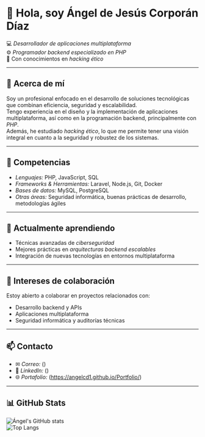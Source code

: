 # 👋 Hola, soy Ángel de Jesús Corporán Díaz  

💻 *Desarrollador de aplicaciones multiplataforma*  
⚙ *Programador backend especializado en PHP*  
🔐 Con conocimientos en *hacking ético*  

---

## 📖 Acerca de mí  
Soy un profesional enfocado en el desarrollo de soluciones tecnológicas que combinan eficiencia, seguridad y escalabilidad.  
Tengo experiencia en el diseño y la implementación de aplicaciones multiplataforma, así como en la programación backend, principalmente con *PHP*.  
Además, he estudiado *hacking ético*, lo que me permite tener una visión integral en cuanto a la seguridad y robustez de los sistemas.  

---

## 🚀 Competencias  
- *Lenguajes:* PHP, JavaScript, SQL  
- *Frameworks & Herramientas:* Laravel, Node.js, Git, Docker  
- *Bases de datos:* MySQL, PostgreSQL  
- *Otras áreas:* Seguridad informática, buenas prácticas de desarrollo, metodologías ágiles  

---

## 🌱 Actualmente aprendiendo  
- Técnicas avanzadas de *ciberseguridad*  
- Mejores prácticas en *arquitecturas backend escalables*  
- Integración de nuevas tecnologías en entornos multiplataforma  

---

## 🤝 Intereses de colaboración  
Estoy abierto a colaborar en proyectos relacionados con:  
- Desarrollo backend y APIs  
- Aplicaciones multiplataforma  
- Seguridad informática y auditorías técnicas  

---

## 📫 Contacto  
- ✉ *Correo:* ()  
- 💼 *LinkedIn:* ()  
- 🌐 *Portafolio:* (https://angelcd1.github.io/Portfolio/)  

---

## 📊 GitHub Stats  
![Ángel's GitHub stats](https://github-readme-stats.vercel.app/api?username=AngelCD1&show_icons=true&theme=default)  
![Top Langs](https://github-readme-stats.vercel.app/api/top-langs/?username=AngelCD1&layout=compact)  

